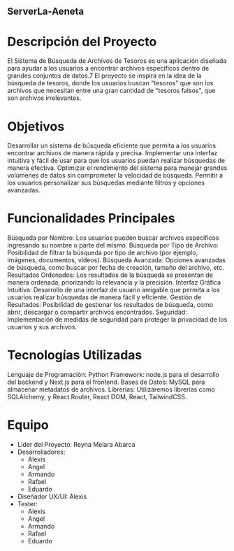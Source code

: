 ## ServerLa-Aeneta
# Descripción del Proyecto
El Sistema de Búsqueda de Archivos de Tesoros es una aplicación diseñada para ayudar a los usuarios a encontrar archivos específicos dentro de grandes conjuntos de datos.7
El proyecto se inspira en la idea de la búsqueda de tesoros, donde los usuarios buscan "tesoros" que son los archivos que necesitan entre una gran cantidad de "tesoros falsos", que son archivos irrelevantes.

# Objetivos
Desarrollar un sistema de búsqueda eficiente que permita a los usuarios encontrar archivos de manera rápida y precisa.
Implementar una interfaz intuitiva y fácil de usar para que los usuarios puedan realizar búsquedas de manera efectiva.
Optimizar el rendimiento del sistema para manejar grandes volúmenes de datos sin comprometer la velocidad de búsqueda.
Permitir a los usuarios personalizar sus búsquedas mediante filtros y opciones avanzadas.

# Funcionalidades Principales
Búsqueda por Nombre: Los usuarios pueden buscar archivos específicos ingresando su nombre o parte del mismo.
Búsqueda por Tipo de Archivo: Posibilidad de filtrar la búsqueda por tipo de archivo (por ejemplo, imágenes, documentos, vídeos).
Búsqueda Avanzada: Opciones avanzadas de búsqueda, como buscar por fecha de creación, tamaño del archivo, etc.
Resultados Ordenados: Los resultados de la búsqueda se presentan de manera ordenada, priorizando la relevancia y la precisión.
Interfaz Gráfica Intuitiva: Desarrollo de una interfaz de usuario amigable que permita a los usuarios realizar búsquedas de manera fácil y eficiente.
Gestión de Resultados: Posibilidad de gestionar los resultados de búsqueda, como abrir, descargar o compartir archivos encontrados.
Seguridad: Implementación de medidas de seguridad para proteger la privacidad de los usuarios y sus archivos.

# Tecnologías Utilizadas
Lenguaje de Programación: Python
Framework: node.js para el desarrollo del backend y Next.js para el frontend.
Bases de Datos: MySQL para almacenar metadatos de archivos.
Librerías: Utilizaremos librerías como SQLAlchemy, y React Router, React DOM, React, TailwindCSS.


# Equipo
- Líder del Proyecto: Reyna Melara Abarca
- Desarrolladores:
  - Alexis
  - Angel
  - Armando
  - Rafael
  - Eduardo
- Diseñador UX/UI: Alexis
- Tester:
  - Alexis
  - Angel
  - Armando
  - Rafael
  - Eduardo
